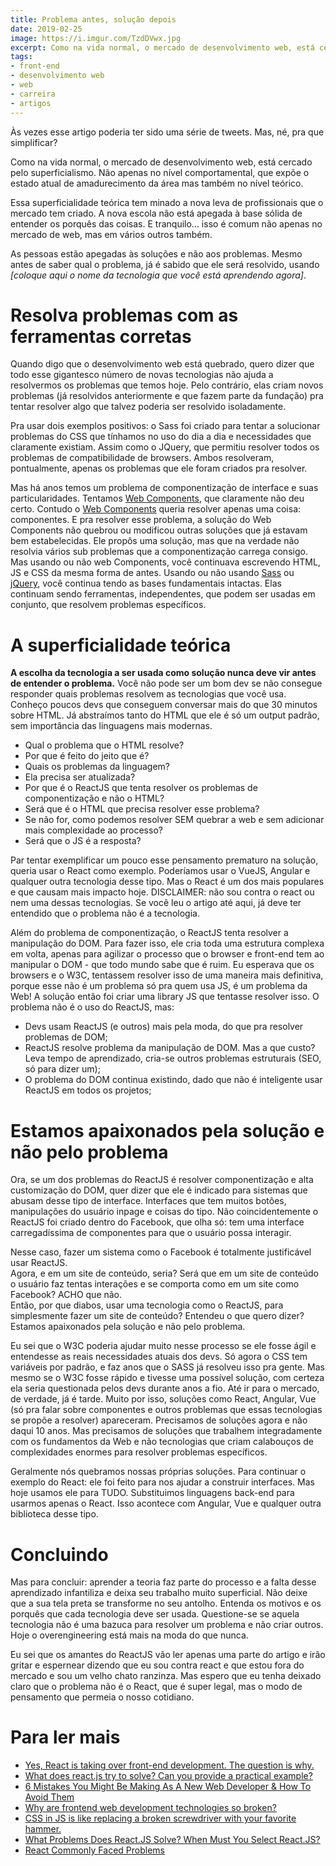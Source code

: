 ```yaml
---
title: Problema antes, solução depois
date: 2019-02-25
image: https://i.imgur.com/TzdDVwx.jpg
excerpt: Como na vida normal, o mercado de desenvolvimento web, está cercado pelo superficialismo. Não apenas no nível comportamental, que expõe o estado atual de amadurecimento da área mas também no nível teórico.
tags:
- front-end
- desenvolvimento web
- web
- carreira
- artigos
---
```


Às vezes esse artigo poderia ter sido uma série de tweets. Mas, né, pra que simplificar?

Como na vida normal, o mercado de desenvolvimento web, está cercado pelo superficialismo. Não apenas no nível comportamental, que expõe o estado atual de amadurecimento da área mas também no nível teórico. 

Essa superficialidade teórica tem minado a nova leva de profissionais que o mercado tem criado. A nova escola não está apegada à base sólida de entender os porquês das coisas. E tranquilo... isso é comum não apenas no mercado de web, mas em vários outros também.

As pessoas estão apegadas às soluções e não aos problemas. Mesmo antes de saber qual o problema, já é sabido que ele será resolvido, usando _\[coloque aqui o nome da tecnologia que você está aprendendo agora\]_.

# Resolva problemas com as ferramentas corretas

Quando digo que o desenvolvimento web está quebrado, quero dizer que todo esse gigantesco número de novas tecnologias não ajuda a resolvermos os problemas que temos hoje. Pelo contrário, elas criam novos problemas (já resolvidos anteriormente e que fazem parte da fundação) pra tentar resolver algo que talvez poderia ser resolvido isoladamente.

Pra usar dois exemplos positivos: o Sass foi criado para tentar a solucionar problemas do CSS que tínhamos no uso do dia a dia e necessidades que claramente existiam. Assim como o JQuery, que permitiu resolver todos os problemas de compatibilidade de browsers. Ambos resolveram, pontualmente, apenas os problemas que ele foram criados pra resolver.

Mas há anos temos um problema de componentização de interface e suas particularidades. Tentamos [Web Components](https://www.webcomponents.org/community/articles/why-web-components), que claramente não deu certo. Contudo o [Web Components](https://tableless.com.br/web-components-introducao/) queria resolver apenas uma coisa: componentes. E pra resolver esse problema, a solução do Web Components não quebrou ou modificou outras soluções que já estavam bem estabelecidas. Ele propôs uma solução, mas que na verdade não resolvia vários sub problemas que a componentização carrega consigo. Mas usando ou não web Components, você continuava escrevendo HTML, JS e CSS da mesma forma de antes. Usando ou não usando [Sass](https://sass-lang.com/) ou [jQuery](http://jquery.com/), você continua tendo as bases fundamentais intactas. Elas continuam sendo ferramentas, independentes, que podem ser usadas em conjunto, que resolvem problemas específicos.

# A superficialidade teórica

**A escolha da tecnologia a ser usada como solução nunca deve vir antes de entender o problema.** Você não pode ser um bom dev se não consegue responder quais problemas resolvem as tecnologias que você usa. Conheço poucos devs que conseguem conversar mais do que 30 minutos sobre HTML. Já abstraímos tanto do HTML que ele é só um output padrão, sem importância das linguagens mais modernas.

* Qual o problema que o HTML resolve?
* Por que é feito do jeito que é?
* Quais os problemas da linguagem?
* Ela precisa ser atualizada?
* Por que é o ReactJS que tenta resolver os problemas de componentização e não o HTML?
* Será que é o HTML que precisa resolver esse problema?
* Se não for, como podemos resolver SEM quebrar a web e sem adicionar mais complexidade ao processo?
* Será que o JS é a resposta?

Par tentar exemplificar um pouco esse pensamento prematuro na solução, queria usar o React como exemplo. Poderíamos usar o VueJS, Angular e qualquer outra tecnologia desse tipo. Mas o React é um dos mais populares e que causam mais impacto hoje. DISCLAIMER: não sou contra o react ou nem uma dessas tecnologias. Se você leu o artigo até aqui, já deve ter entendido que o problema não é a tecnologia.

Além do problema de componentização, o ReactJS tenta resolver a manipulação do DOM. Para fazer isso, ele cria toda uma estrutura complexa em volta, apenas para agilizar o processo que o browser e front-end tem ao manipular o DOM - que todo mundo sabe que é ruim. Eu esperava que os browsers e o W3C, tentassem resolver isso de uma maneira mais definitiva, porque esse não é um problema só pra quem usa JS, é um problema da Web! A solução então foi criar uma library JS que tentasse resolver isso. O problema não é o uso do ReactJS, mas:

* Devs usam ReactJS (e outros) mais pela moda, do que pra resolver problemas de DOM;
* ReactJS resolve problema da manipulação de DOM. Mas a que custo? Leva tempo de aprendizado, cria-se outros problemas estruturais (SEO, só para dizer um);
* O problema do DOM continua existindo, dado que não é inteligente usar ReactJS em todos os projetos;

# Estamos apaixonados pela solução e não pelo problema

Ora, se um dos problemas do ReactJS é resolver componentização e alta customização do DOM, quer dizer que ele é indicado para sistemas que abusam desse tipo de interface. Interfaces que tem muitos botões, manipulações do usuário inpage e coisas do tipo. Não coincidentemente o ReactJS foi criado dentro do Facebook, que olha só: tem uma interface carregadíssima de componentes para que o usuário possa interagir.

Nesse caso, fazer um sistema como o Facebook é totalmente justificável usar ReactJS.  
Agora, e em um site de conteúdo, seria? Será que em um site de conteúdo o usuário faz tentas interações e se comporta como em um site como Facebook? ACHO que não.  
Então, por que diabos, usar uma tecnologia como o ReactJS, para simplesmente fazer um site de conteúdo? Entendeu o que quero dizer? Estamos apaixonados pela solução e não pelo problema.

Eu sei que o W3C poderia ajudar muito nesse processo se ele fosse ágil e entendesse as reais necessidades atuais dos devs. Só agora o CSS tem variáveis por padrão, e faz anos que o SASS já resolveu isso pra gente. Mas mesmo se o W3C fosse rápido e tivesse uma possível solução, com certeza ela seria questionada pelos devs durante anos a fio. Até ir para o mercado, de verdade, já é tarde. Muito por isso, soluções como React, Angular, Vue (só pra falar sobre componentes e outros problemas que essas tecnologias se propõe a resolver) apareceram. Precisamos de soluções agora e não daqui 10 anos. Mas precisamos de soluções que trabalhem integradamente com os fundamentos da Web e não tecnologias que criam calabouços de complexidades enormes para resolver problemas específicos.

Geralmente nós quebramos nossas próprias soluções. Para continuar o exemplo do React: ele foi feito para nos ajudar a construir interfaces. Mas hoje usamos ele para TUDO. Substituimos linguagens back-end para usarmos apenas o React. Isso acontece com Angular, Vue e qualquer outra biblioteca desse tipo.

# Concluindo

Mas para concluir: aprender a teoria faz parte do processo e a falta desse aprendizado infantiliza e deixa seu trabalho muito superficial. Não deixe que a sua tela preta se transforme no seu antolho. Entenda os motivos e os porquês que cada tecnologia deve ser usada. Questione-se se aquela tecnologia não é uma bazuca para resolver um problema e não criar outros. Hoje o overengineering está mais na moda do que nunca.

Eu sei que os amantes do ReactJS vão ler apenas uma parte do artigo e irão gritar e espernear dizendo que eu sou contra react e que estou fora do mercado e sou um velho chato ranzinza. Mas espero que eu tenha deixado claro que o problema não é o React, que é super legal, mas o modo de pensamento que permeia o nosso cotidiano.

# Para ler mais

* [Yes, React is taking over front-end development. The question is why.](https://medium.freecodecamp.org/yes-react-is-taking-over-front-end-development-the-question-is-why-40837af8ab76)
* [What does react.js try to solve? Can you provide a practical example?](https://www.quora.com/What-does-react-js-try-to-solve-Can-you-provide-a-practical-example)
* [6 Mistakes You Might Be Making As A New Web Developer & How To Avoid Them](https://dev.to/emmawedekind/6-mistakes-youre-making-as-a-beginner-web-developer--how-to-avoid-them-5gj4)
* [Why are frontend web development technologies so broken?](https://dannyherran.com/2015/04/why-are-frontend-web-development-technologies-so-broken/)
* [CSS in JS is like replacing a broken screwdriver with your favorite hammer.](https://zendev.com/2017/09/11/css-in-js.html)
* [What Problems Does React.JS Solve? When Must You Select React.JS?](https://scotch.io/@anitashah/what-problems-does-reactjs-solve-when-must-you-select-reactjs)
* [React Commonly Faced Problems](https://jscomplete.com/learn/react-beyond-basics/react-cfp)